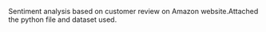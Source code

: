 Sentiment analysis based on customer review on Amazon website.Attached the python file and dataset used. 
